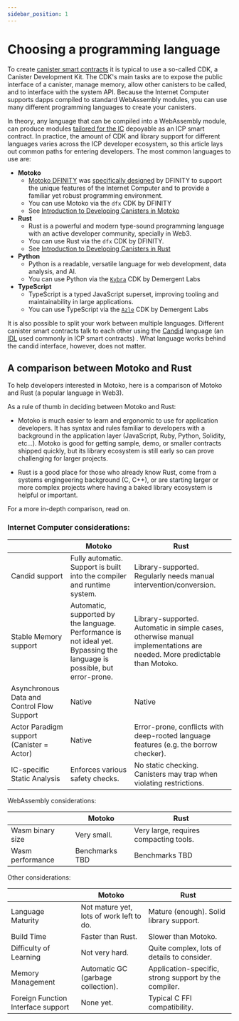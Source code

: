 ```yaml
---
sidebar_position: 1
---
```

# Choosing a programming language

To create [canister smart contracts](https://internetcomputer.org/how-it-works/architecture-of-the-internet-computer/#canister-smart-contracts) it is typical to use a so-called CDK, a Canister Development Kit.
The CDK's main tasks are to expose the public interface of a canister, manage memory, allow other canisters to be called, and to interface with the system API. Because the Internet Computer supports dapps compiled to standard WebAssembly modules, you can use many different programming languages to create your canisters.

In theory, any language that can be compiled into a WebAssembly module, can produce modules [tailored for the IC](../../references/ic-interface-spec.md) depoyable as an ICP smart contract.
In practice, the amount of CDK and library support for different languages varies across the ICP developer ecosystem, so this article lays out common paths for entering developers. The most common languages to use are:

- **Motoko**
  - [Motoko DFINITY](/motoko/main/motoko.md) was [specifically designed](https://stackoverflow.blog/2020/08/24/motoko-the-language-that-turns-the-web-into-a-computer/) by DFINITY to support the unique features of the Internet Computer and to provide a familiar yet robust programming environment.
  - You can use Motoko via the `dfx` CDK by DFINITY
  - See [Introduction to Developing Canisters in Motoko](./motoko/index.md)
- **Rust**
  - Rust is a powerful and modern type-sound programming language with an active developer community, specially in Web3.
  - You can use Rust via the `dfx` CDK by DFINITY.
  - See [Introduction to Developing Canisters in Rust](./rust/index.md)
- **Python**
  - Python is a readable, versatile language for web development, data analysis, and AI.
  - You can use Python via the [`Kybra`](https://demergent-labs.github.io/kybra) CDK by Demergent Labs
- **TypeScript**
  - TypeScript is a typed JavaScript superset, improving tooling and maintainability in large applications.
  - You can use TypeScript via the [`Azle`](https://demergent-labs.github.io/azle) CDK by Demergent Labs


It is also possible to split your work between multiple languages. Different canister smart contracts talk to each other using the [Candid](./candid/index.md) language (an [IDL](https://en.wikipedia.org/wiki/Interface_description_language) used commonly in ICP smart contracts) . What language works behind the candid interface, however, does not matter.

## A comparison between Motoko and Rust

To help developers interested in Motoko, here is a comparison of Motoko and Rust (a popular language in Web3). 

As a rule of thumb in deciding between Motoko and Rust:

* Motoko is much easier to learn and ergonomic to use for application developers. It has syntax and rules familiar to developers with a background in the application layer (JavaScript, Ruby, Python, Solidity, etc...). Motoko is good for getting sample, demo, or smaller contracts shipped quickly, but its library ecosystem is still early so can prove challenging for larger projects.

* Rust is a good place for those who already know Rust, come from a systems engingeering background (C, C++), or are starting larger or more complex projects where having a baked library ecosystem is helpful or important.

For a more in-depth comparison, read on.

### Internet Computer considerations:

|                   | Motoko          | Rust        |
|-------------------|-----------------|-------------|
| Candid support | Fully automatic. Support is built into the compiler and runtime system. | Library-supported. Regularly needs manual intervention/conversion. |
| Stable Memory support | Automatic, supported by the language. Performance is not ideal yet. Bypassing the language is possible, but error-prone. | Library-supported. Automatic in simple cases, otherwise manual implementations are needed. More predictable than Motoko. |
| Asynchronous Data and Control Flow Support | Native | Native |
| Actor Paradigm support (Canister = Actor) | Native | Error-prone, conflicts with deep-rooted language features (e.g. the borrow checker). |
| IC-specific Static Analysis | Enforces various safety checks. | No static checking. Canisters may trap when violating restrictions. |

WebAssembly considerations:

|                   | Motoko          | Rust        |
|-------------------|-----------------|-------------|
| Wasm binary size | Very small. | Very large, requires compacting tools. |
| Wasm performance | Benchmarks TBD | Benchmarks TBD |

Other considerations:

|                   | Motoko          | Rust        |
|-------------------|-----------------|-------------|
| Language Maturity | Not mature yet, lots of work left to do. | Mature (enough). Solid library support. |
| Build Time | Faster than Rust. | Slower than Motoko. |
| Difficulty of Learning | Not very hard. | Quite complex, lots of details to consider. |
| Memory Management | Automatic GC (garbage collection). | Application-specific, strong support by the compiler. |
| Foreign Function Interface support | None yet. | Typical C FFI compatibility. |
